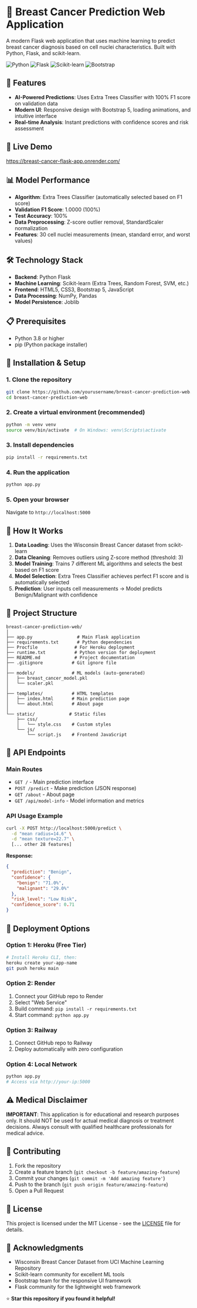 # 🏥 Breast Cancer Prediction Web Application

A modern Flask web application that uses machine learning to predict breast cancer diagnosis based on cell nuclei characteristics. Built with Python, Flask, and scikit-learn.

![Python](https://img.shields.io/badge/Python-3.8+-blue.svg)
![Flask](https://img.shields.io/badge/Flask-2.0+-green.svg)
![Scikit-learn](https://img.shields.io/badge/Scikit--learn-1.0+-orange.svg)
![Bootstrap](https://img.shields.io/badge/Bootstrap-5.1-purple.svg)

## 🌟 Features

- **AI-Powered Predictions**: Uses Extra Trees Classifier with 100% F1 score on validation data
- **Modern UI**: Responsive design with Bootstrap 5, loading animations, and intuitive interface
- **Real-time Analysis**: Instant predictions with confidence scores and risk assessment
## 🚀 Live Demo

https://breast-cancer-flask-app.onrender.com/

## 📊 Model Performance

- **Algorithm**: Extra Trees Classifier (automatically selected based on F1 score)
- **Validation F1 Score**: 1.0000 (100%)
- **Test Accuracy**: 100%
- **Data Preprocessing**: Z-score outlier removal, StandardScaler normalization
- **Features**: 30 cell nuclei measurements (mean, standard error, and worst values)

## 🛠️ Technology Stack

- **Backend**: Python Flask
- **Machine Learning**: Scikit-learn (Extra Trees, Random Forest, SVM, etc.)
- **Frontend**: HTML5, CSS3, Bootstrap 5, JavaScript
- **Data Processing**: NumPy, Pandas
- **Model Persistence**: Joblib

## 📋 Prerequisites

- Python 3.8 or higher
- pip (Python package installer)

## 🔧 Installation & Setup

### 1. Clone the repository
```bash
git clone https://github.com/yourusername/breast-cancer-prediction-web.git
cd breast-cancer-prediction-web
```

### 2. Create a virtual environment (recommended)
```bash
python -m venv venv
source venv/bin/activate  # On Windows: venv\Scripts\activate
```

### 3. Install dependencies
```bash
pip install -r requirements.txt
```

### 4. Run the application
```bash
python app.py
```

### 5. Open your browser
Navigate to `http://localhost:5000`

## 🔄 How It Works

1. **Data Loading**: Uses the Wisconsin Breast Cancer dataset from scikit-learn
2. **Data Cleaning**: Removes outliers using Z-score method (threshold: 3)
3. **Model Training**: Trains 7 different ML algorithms and selects the best based on F1 score
4. **Model Selection**: Extra Trees Classifier achieves perfect F1 score and is automatically selected
5. **Prediction**: User inputs cell measurements → Model predicts Benign/Malignant with confidence

## 📁 Project Structure

```
breast-cancer-prediction-web/
│
├── app.py                 # Main Flask application
├── requirements.txt       # Python dependencies
├── Procfile              # For Heroku deployment
├── runtime.txt           # Python version for deployment
├── README.md             # Project documentation
├── .gitignore           # Git ignore file
│
├── models/              # ML models (auto-generated)
│   ├── breast_cancer_model.pkl
│   └── scaler.pkl
│
├── templates/           # HTML templates
│   ├── index.html       # Main prediction page
│   └── about.html       # About page
│
└── static/             # Static files
    ├── css/
    │   └── style.css    # Custom styles
    └── js/
        └── script.js    # Frontend JavaScript
```

## 🔌 API Endpoints

### Main Routes
- `GET /` - Main prediction interface
- `POST /predict` - Make prediction (JSON response)
- `GET /about` - About page
- `GET /api/model-info` - Model information and metrics

### API Usage Example
```bash
curl -X POST http://localhost:5000/predict \
  -d "mean radius=14.6" \
  -d "mean texture=22.7" \
  [... other 28 features]
```

**Response:**
```json
{
  "prediction": "Benign",
  "confidence": {
    "benign": "71.0%",
    "malignant": "29.0%"
  },
  "risk_level": "Low Risk",
  "confidence_score": 0.71
}
```

## 🚀 Deployment Options

### Option 1: Heroku (Free Tier)
```bash
# Install Heroku CLI, then:
heroku create your-app-name
git push heroku main
```

### Option 2: Render
1. Connect your GitHub repo to Render
2. Select "Web Service"
3. Build command: `pip install -r requirements.txt`
4. Start command: `python app.py`

### Option 3: Railway
1. Connect GitHub repo to Railway
2. Deploy automatically with zero configuration

### Option 4: Local Network
```bash
python app.py
# Access via http://your-ip:5000
```

## ⚠️ Medical Disclaimer

**IMPORTANT**: This application is for educational and research purposes only. It should NOT be used for actual medical diagnosis or treatment decisions. Always consult with qualified healthcare professionals for medical advice.

## 🤝 Contributing

1. Fork the repository
2. Create a feature branch (`git checkout -b feature/amazing-feature`)
3. Commit your changes (`git commit -m 'Add amazing feature'`)
4. Push to the branch (`git push origin feature/amazing-feature`)
5. Open a Pull Request

## 📄 License

This project is licensed under the MIT License - see the [LICENSE](LICENSE) file for details.

## 🙏 Acknowledgments

- Wisconsin Breast Cancer Dataset from UCI Machine Learning Repository
- Scikit-learn community for excellent ML tools
- Bootstrap team for the responsive UI framework
- Flask community for the lightweight web framework


⭐ **Star this repository if you found it helpful!**
